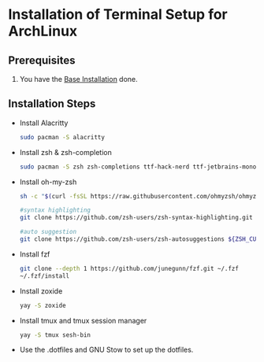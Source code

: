 # Installation of Terminal Setup for ArchLinux

## Prerequisites

1. You have the [Base Installation](01_ARCH_INSTALL_BASE.md) done.

## Installation Steps

- Install Alacritty

     ```sh
     sudo pacman -S alacritty
     ```

- Install zsh & zsh-completion

     ```sh
     sudo pacman -S zsh zsh-completions ttf-hack-nerd ttf-jetbrains-mono-nerd bat fd eza tree
     ```

- Install oh-my-zsh

     ```sh
     sh -c "$(curl -fsSL https://raw.githubusercontent.com/ohmyzsh/ohmyzsh/master/tools/install.sh)"

     #syntax highlighting
     git clone https://github.com/zsh-users/zsh-syntax-highlighting.git ${ZSH_CUSTOM:-~/.oh-my-zsh/custom}/plugins/zsh-syntax-highlighting

     #auto suggestion
     git clone https://github.com/zsh-users/zsh-autosuggestions ${ZSH_CUSTOM:-~/.oh-my-zsh/custom}/plugins/zsh-autosuggestions
     ```

- Install fzf

     ```sh
     git clone --depth 1 https://github.com/junegunn/fzf.git ~/.fzf
     ~/.fzf/install
     ```

- Install zoxide

     ```sh
     yay -S zoxide
     ```

- Install tmux and tmux session manager

     ```sh
     yay -S tmux sesh-bin
     ```

- Use the .dotfiles and GNU Stow to set up the dotfiles.
